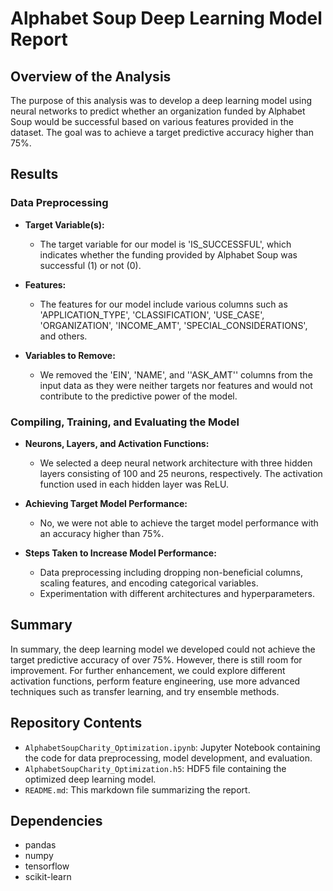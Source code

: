# Alphabet Soup Deep Learning Model Report

## Overview of the Analysis
The purpose of this analysis was to develop a deep learning model using neural networks to predict whether an organization funded by Alphabet Soup would be successful based on various features provided in the dataset. The goal was to achieve a target predictive accuracy higher than 75%.

## Results

### Data Preprocessing

- **Target Variable(s):**
  - The target variable for our model is 'IS_SUCCESSFUL', which indicates whether the funding provided by Alphabet Soup was successful (1) or not (0).

- **Features:**
  - The features for our model include various columns such as 'APPLICATION_TYPE', 'CLASSIFICATION', 'USE_CASE', 'ORGANIZATION', 'INCOME_AMT', 'SPECIAL_CONSIDERATIONS', and others.

- **Variables to Remove:**
  - We removed the 'EIN', 'NAME', and ''ASK_AMT'' columns from the input data as they were neither targets nor features and would not contribute to the predictive power of the model.

### Compiling, Training, and Evaluating the Model

- **Neurons, Layers, and Activation Functions:**
  - We selected a deep neural network architecture with three hidden layers consisting of 100 and 25 neurons, respectively. The activation function used in each hidden layer was ReLU.

- **Achieving Target Model Performance:**
  - No, we were not able to achieve the target model performance with an accuracy higher than 75%.

- **Steps Taken to Increase Model Performance:**
  - Data preprocessing including dropping non-beneficial columns, scaling features, and encoding categorical variables.
  - Experimentation with different architectures and hyperparameters.
  
## Summary

In summary, the deep learning model we developed could not achieve the target predictive accuracy of over 75%. However, there is still room for improvement. For further enhancement, we could explore different activation functions, perform feature engineering, use more advanced techniques such as transfer learning, and try ensemble methods.

## Repository Contents

- `AlphabetSoupCharity_Optimization.ipynb`: Jupyter Notebook containing the code for data preprocessing, model development, and evaluation.
- `AlphabetSoupCharity_Optimization.h5`: HDF5 file containing the optimized deep learning model.
- `README.md`: This markdown file summarizing the report.

## Dependencies

- pandas
- numpy
- tensorflow
- scikit-learn


